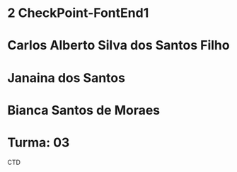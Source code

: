 # 2 CheckPoint-FontEnd1
# Carlos Alberto Silva dos Santos Filho
# Janaina dos Santos
# Bianca Santos de Moraes
# Turma: 03
CTD
